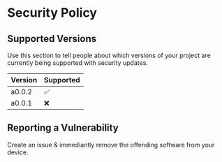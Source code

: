 # Security Policy

## Supported Versions

Use this section to tell people about which versions of your project are
currently being supported with security updates.

| Version | Supported          |
| ------- | ------------------ |
| a0.0.2  | :white_check_mark: |
| a0.0.1  | :x:                |


## Reporting a Vulnerability

Create an issue & immediantly remove the offending software from your device.
